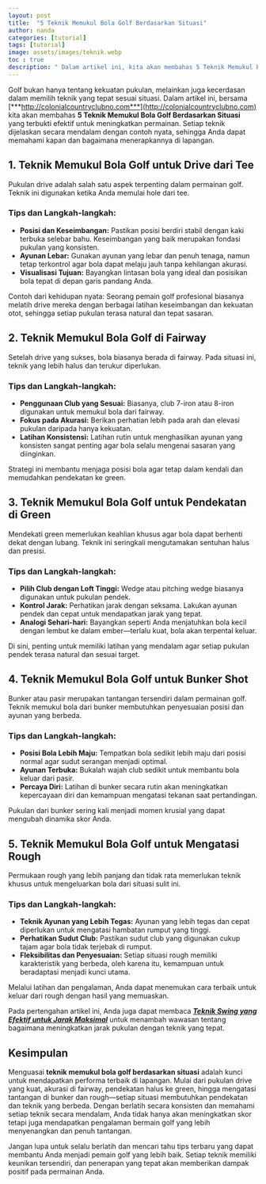 ```yaml
---
layout: post
title:  "5 Teknik Memukul Bola Golf Berdasarkan Situasi"
author: nanda
categories: [tutorial]
tags: [tutorial]
image: assets/images/teknik.webp
toc : true
description: " Dalam artikel ini, kita akan membahas 5 Teknik Memukul Bola Golf Berdasarkan Situasi yang terbukti efektif untuk meningkatkan permainan. Setiap teknik dijelaskan secara mendalam dengan contoh nyata, sehingga Anda dapat memahami kapan dan bagaimana menerapkannya di lapangan"
---
```


Golf bukan hanya tentang kekuatan pukulan, melainkan juga kecerdasan dalam memilih teknik yang tepat sesuai situasi. Dalam artikel ini, bersama [***http://colonialcountryclubno.com***](http://colonialcountryclubno.com) kita akan membahas **5 Teknik Memukul Bola Golf Berdasarkan Situasi** yang terbukti efektif untuk meningkatkan permainan. Setiap teknik dijelaskan secara mendalam dengan contoh nyata, sehingga Anda dapat memahami kapan dan bagaimana menerapkannya di lapangan.

## 1. Teknik Memukul Bola Golf untuk Drive dari Tee

Pukulan drive adalah salah satu aspek terpenting dalam permainan golf. Teknik ini digunakan ketika Anda memulai hole dari tee. 

### Tips dan Langkah-langkah:
- **Posisi dan Keseimbangan:** Pastikan posisi berdiri stabil dengan kaki terbuka selebar bahu. Keseimbangan yang baik merupakan fondasi pukulan yang konsisten.
- **Ayunan Lebar:** Gunakan ayunan yang lebar dan penuh tenaga, namun tetap terkontrol agar bola dapat melaju jauh tanpa kehilangan akurasi.
- **Visualisasi Tujuan:** Bayangkan lintasan bola yang ideal dan posisikan bola tepat di depan garis pandang Anda.

Contoh dari kehidupan nyata: Seorang pemain golf profesional biasanya melatih drive mereka dengan berbagai latihan keseimbangan dan kekuatan otot, sehingga setiap pukulan terasa natural dan tepat sasaran.

## 2. Teknik Memukul Bola Golf di Fairway

Setelah drive yang sukses, bola biasanya berada di fairway. Pada situasi ini, teknik yang lebih halus dan terukur diperlukan.

### Tips dan Langkah-langkah:
- **Penggunaan Club yang Sesuai:** Biasanya, club 7-iron atau 8-iron digunakan untuk memukul bola dari fairway.
- **Fokus pada Akurasi:** Berikan perhatian lebih pada arah dan elevasi pukulan daripada hanya kekuatan.
- **Latihan Konsistensi:** Latihan rutin untuk menghasilkan ayunan yang konsisten sangat penting agar bola selalu mengenai sasaran yang diinginkan.

Strategi ini membantu menjaga posisi bola agar tetap dalam kendali dan memudahkan pendekatan ke green.

## 3. Teknik Memukul Bola Golf untuk Pendekatan di Green

Mendekati green memerlukan keahlian khusus agar bola dapat berhenti dekat dengan lubang. Teknik ini seringkali mengutamakan sentuhan halus dan presisi.

### Tips dan Langkah-langkah:
- **Pilih Club dengan Loft Tinggi:** Wedge atau pitching wedge biasanya digunakan untuk pukulan pendek.
- **Kontrol Jarak:** Perhatikan jarak dengan seksama. Lakukan ayunan pendek dan cepat untuk mendapatkan jarak yang tepat.
- **Analogi Sehari-hari:** Bayangkan seperti Anda menjatuhkan bola kecil dengan lembut ke dalam ember—terlalu kuat, bola akan terpental keluar.

Di sini, penting untuk memiliki latihan yang mendalam agar setiap pukulan pendek terasa natural dan sesuai target.

## 4. Teknik Memukul Bola Golf untuk Bunker Shot

Bunker atau pasir merupakan tantangan tersendiri dalam permainan golf. Teknik memukul bola dari bunker membutuhkan penyesuaian posisi dan ayunan yang berbeda.

### Tips dan Langkah-langkah:
- **Posisi Bola Lebih Maju:** Tempatkan bola sedikit lebih maju dari posisi normal agar sudut serangan menjadi optimal.
- **Ayunan Terbuka:** Bukalah wajah club sedikit untuk membantu bola keluar dari pasir.
- **Percaya Diri:** Latihan di bunker secara rutin akan meningkatkan kepercayaan diri dan kemampuan mengatasi tekanan saat pertandingan.

Pukulan dari bunker sering kali menjadi momen krusial yang dapat mengubah dinamika skor Anda.

## 5. Teknik Memukul Bola Golf untuk Mengatasi Rough

Permukaan rough yang lebih panjang dan tidak rata memerlukan teknik khusus untuk mengeluarkan bola dari situasi sulit ini.

### Tips dan Langkah-langkah:
- **Teknik Ayunan yang Lebih Tegas:** Ayunan yang lebih tegas dan cepat diperlukan untuk mengatasi hambatan rumput yang tinggi.
- **Perhatikan Sudut Club:** Pastikan sudut club yang digunakan cukup tajam agar bola tidak terjebak di rumput.
- **Fleksibilitas dan Penyesuaian:** Setiap situasi rough memiliki karakteristik yang berbeda, oleh karena itu, kemampuan untuk beradaptasi menjadi kunci utama.

Melalui latihan dan pengalaman, Anda dapat menemukan cara terbaik untuk keluar dari rough dengan hasil yang memuaskan.


Pada pertengahan artikel ini, Anda juga dapat membaca [***Teknik Swing yang Efektif untuk Jarak Maksimal***](http://colonialcountryclubno.com/2025/02/01/teknik-swing-yang-efektif-untuk-jarak-maksimal/) untuk menambah wawasan tentang bagaimana meningkatkan jarak pukulan dengan teknik yang tepat.

## Kesimpulan

Menguasai **teknik memukul bola golf berdasarkan situasi** adalah kunci untuk mendapatkan performa terbaik di lapangan. Mulai dari pukulan drive yang kuat, akurasi di fairway, pendekatan halus ke green, hingga mengatasi tantangan di bunker dan rough—setiap situasi membutuhkan pendekatan dan teknik yang berbeda. Dengan berlatih secara konsisten dan memahami setiap teknik secara mendalam, Anda tidak hanya akan meningkatkan skor tetapi juga mendapatkan pengalaman bermain golf yang lebih menyenangkan dan penuh tantangan.

Jangan lupa untuk selalu berlatih dan mencari tahu tips terbaru yang dapat membantu Anda menjadi pemain golf yang lebih baik. Setiap teknik memiliki keunikan tersendiri, dan penerapan yang tepat akan memberikan dampak positif pada permainan Anda.
